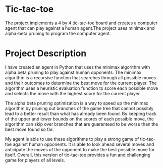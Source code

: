 # Tic-tac-toe

The project implements a 4 by 4 tic-tac-toe board and creates a computer agent that can play against a human agent.The project uses minimax and alpha-beta pruning to program the computer agent.

# Project Description
I have created an agent in Python that uses the minimax algorithm with alpha beta pruning to play against human opponents. The minimax algorithm is a recursive function that searches through all possible moves and their outcomes to determine the best move for the current player. The algorithm uses a heuristic evaluation function to score each possible move and selects the move with the highest score for the current player.

The alpha beta pruning optimization is a way to speed up the minimax algorithm by pruning out branches of the game tree that cannot possibly lead to a better result than what has already been found. By keeping track of the upper and lower bounds on the scores of each possible move, the algorithm can skip over branches that are guaranteed to be worse than the best move found so far.

My agent is able to use these algorithms to play a strong game of tic-tac-toe against human opponents. It is able to look ahead several moves and anticipate the moves of the opponent to make the best possible move for itself. Overall, this version of tic-tac-toe provides a fun and challenging game for players of all levels.




